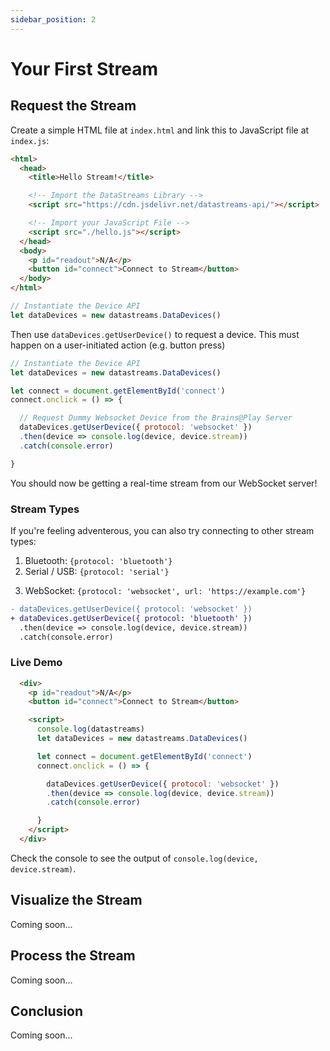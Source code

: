 ```yaml
---
sidebar_position: 2
---
```


# Your First Stream

## Request the Stream

Create a simple HTML file at `index.html` and link this to JavaScript file at `index.js`:

```html title="examples/hello/index.html"
<html>
  <head>
    <title>Hello Stream!</title>

    <!-- Import the DataStreams Library -->
    <script src="https://cdn.jsdelivr.net/datastreams-api/"></script>

    <!-- Import your JavaScript File -->
    <script src="./hello.js"></script>
  </head>
  <body>
    <p id="readout">N/A</p>
    <button id="connect">Connect to Stream</button>
  </body>
</html>
```

```js title="examples/hello/index.js"
// Instantiate the Device API
let dataDevices = new datastreams.DataDevices()
```

Then use `dataDevices.getUserDevice()` to request a device. This must happen on a user-initiated action (e.g. button press)

```js title="examples/hello/index.js" {3-11}
// Instantiate the Device API
let dataDevices = new datastreams.DataDevices()

let connect = document.getElementById('connect')
connect.onclick = () => {

  // Request Dummy Websocket Device from the Brains@Play Server
  dataDevices.getUserDevice({ protocol: 'websocket' })
  .then(device => console.log(device, device.stream))
  .catch(console.error)

}
```

You should now be getting a real-time stream from our WebSocket server!


### Stream Types

If you're feeling adventerous, you can also try connecting to other stream types:

1. Bluetooth: `{protocol: 'bluetooth'}`
2. Serial / USB: `{protocol: 'serial'}`
<!-- 3. EventSources: `{protocol: 'wifi', url: 'https://example.com'}` -->
3. WebSocket: `{protocol: 'websocket', url: 'https://example.com'}`

```diff title="examples/hello/index.js"
- dataDevices.getUserDevice({ protocol: 'websocket' })
+ dataDevices.getUserDevice({ protocol: 'bluetooth' })
  .then(device => console.log(device, device.stream))
  .catch(console.error)
```

### Live Demo

```html live
  <div>
    <p id="readout">N/A</p>
    <button id="connect">Connect to Stream</button>

    <script>
      console.log(datastreams)
      let dataDevices = new datastreams.DataDevices()

      let connect = document.getElementById('connect')
      connect.onclick = () => {

        dataDevices.getUserDevice({ protocol: 'websocket' })
        .then(device => console.log(device, device.stream))
        .catch(console.error)

      }
    </script>
  </div>
```

Check the console to see the output of `console.log(device, device.stream)`.

## Visualize the Stream
Coming soon...

## Process the Stream
Coming soon...

## Conclusion
Coming soon...